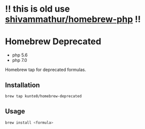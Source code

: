 # !! this is old use [shivammathur/homebrew-php](https://github.com/shivammathur/homebrew-php) !!


# Homebrew Deprecated

- php 5.6
- php 7.0

Homebrew tap for deprecated formulas.

## Installation

```bash
brew tap kunte0/homebrew-deprecated
```

## Usage

```bash
brew install <formula>
```
